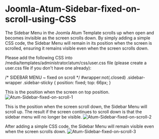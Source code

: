 # Joomla-Atum-Sidebar-fixed-on-scroll-using-CSS
The Sidebar Menu in the Joomla Atum Template scrolls up when open and becomes invisible as the screen scrolls down. 
By simply adding a simple CSS code, the Sidebar Menu will remain in its position when the screen is scrolled, ensuring it remains visible even when the screen scrolls down.

Please add the following CSS into ‎/media/templates/administrator/atum/css/user.css file (please create a user.css file if you don't have one already):

/* SIDEBAR MENU ~ fixed on scroll */
#wrapper:not(.closed) .sidebar-wrapper .sidebar-sticky {
  position: fixed; 
  top: 66px;
}

This is the position when the screen on top position.
![Atum-Sidebar-fixed-on-scroll-1](https://github.com/user-attachments/assets/904a53bc-b9e3-4af3-8b2f-1f25729a5d64)


This is the position when the screen scroll down, the Sidebar Menu will scroll up. The result if the screen continues to scroll down is that the sidebar menu will no longer be visible.
![Atum-Sidebar-fixed-on-scroll-2](https://github.com/user-attachments/assets/03e7f139-66d4-43d9-a03b-056ffa64383c)


After adding a simple CSS code, the Sidebar Menu will remain visible even when the screen scrolls down. 
![Atum-Sidebar-fixed-on-scroll-3](https://github.com/user-attachments/assets/247f4f8b-649b-4722-afb0-de112770b868)


